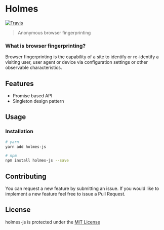 # Holmes
[![Travis](https://img.shields.io/travis/johnsylvain/holmes-js.svg)]()
> Anonymous browser fingerprinting

### What is browser fingerprinting?
Browser fingerprinting is the capability of a site to identify or
re-identify a visiting user, user agent or device via configuration settings or
other observable characteristics.

## Features
- Promise based API
- Singleton design pattern

## Usage

### Installation
```bash
# yarn
yarn add holmes-js

# npm
npm install holmes-js --save
```

## Contributing
You can request a new feature by submitting an issue. If you would like to implement a new feature feel free to issue a Pull Request.

## License
holmes-js is protected under the [MIT License](https://choosealicense.com/licenses/mit/)